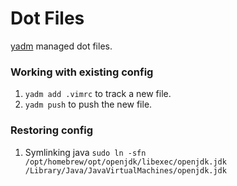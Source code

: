# Dot Files

[yadm](https://yadm.io/) managed dot files. 

### Working with existing config
1. `yadm add .vimrc` to track a new file.
2. `yadm push` to push the new file. 



### Restoring config

1. Symlinking java `sudo ln -sfn /opt/homebrew/opt/openjdk/libexec/openjdk.jdk /Library/Java/JavaVirtualMachines/openjdk.jdk`